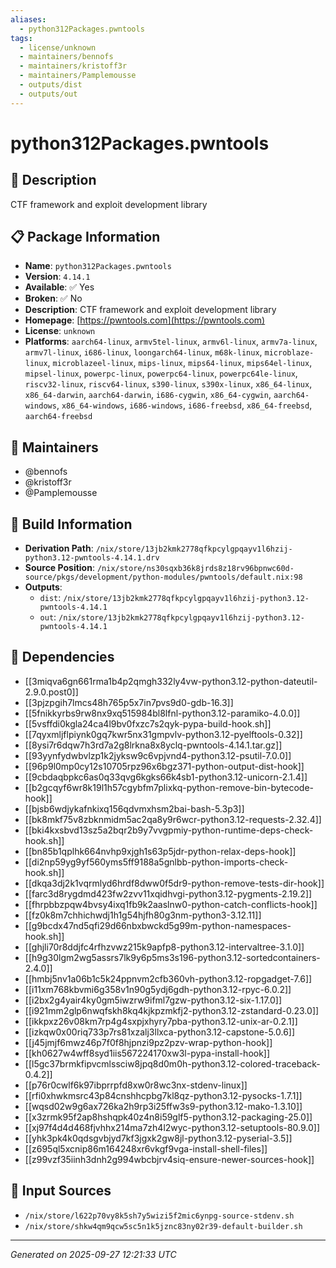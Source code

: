 ```yaml
---
aliases:
  - python312Packages.pwntools
tags:
  - license/unknown
  - maintainers/bennofs
  - maintainers/kristoff3r
  - maintainers/Pamplemousse
  - outputs/dist
  - outputs/out
---
```


# python312Packages.pwntools

## 📝 Description

CTF framework and exploit development library

## 📋 Package Information

- **Name**: `python312Packages.pwntools`
- **Version**: `4.14.1`
- **Available**: ✅ Yes
- **Broken**: ✅ No
- **Description**: CTF framework and exploit development library
- **Homepage**: [https://pwntools.com](https://pwntools.com)
- **License**: `unknown`
- **Platforms**: `aarch64-linux`, `armv5tel-linux`, `armv6l-linux`, `armv7a-linux`, `armv7l-linux`, `i686-linux`, `loongarch64-linux`, `m68k-linux`, `microblaze-linux`, `microblazeel-linux`, `mips-linux`, `mips64-linux`, `mips64el-linux`, `mipsel-linux`, `powerpc-linux`, `powerpc64-linux`, `powerpc64le-linux`, `riscv32-linux`, `riscv64-linux`, `s390-linux`, `s390x-linux`, `x86_64-linux`, `x86_64-darwin`, `aarch64-darwin`, `i686-cygwin`, `x86_64-cygwin`, `aarch64-windows`, `x86_64-windows`, `i686-windows`, `i686-freebsd`, `x86_64-freebsd`, `aarch64-freebsd`
## 👥 Maintainers

- @bennofs
- @kristoff3r
- @Pamplemousse


## 🔧 Build Information

- **Derivation Path**: `/nix/store/13jb2kmk2778qfkpcylgpqayv1l6hzij-python3.12-pwntools-4.14.1.drv`
- **Source Position**: `/nix/store/ns30sqxb36k8jrds8z18rv96bpnwc60d-source/pkgs/development/python-modules/pwntools/default.nix:98`
- **Outputs**:
  - `dist`:  `/nix/store/13jb2kmk2778qfkpcylgpqayv1l6hzij-python3.12-pwntools-4.14.1`
  - `out`:  `/nix/store/13jb2kmk2778qfkpcylgpqayv1l6hzij-python3.12-pwntools-4.14.1`

## 🔗 Dependencies

- [[3miqva6gn661rma1b4p2qmgh332ly4vw-python3.12-python-dateutil-2.9.0.post0]]
- [[3pjzpgih7lmcs48h765p5x7in7pvs9d0-gdb-16.3]]
- [[5fnikkyrbs9rw8nx9xq515984bl8lfnl-python3.12-paramiko-4.0.0]]
- [[5vsffdi0kgla24ca4l9bv0fxzc7s2qyk-pypa-build-hook.sh]]
- [[7qyxmljflpiynk0gq7kwr5nx31gmpvlv-python3.12-pyelftools-0.32]]
- [[8ysi7r6dqw7h3rd7a2g8lrkna8x8yclq-pwntools-4.14.1.tar.gz]]
- [[93yynfydwbvlzp1k2jyksw9c6vpjvnd4-python3.12-psutil-7.0.0]]
- [[96p9l0mp0cy12s10705rpz96x6bgz371-python-output-dist-hook]]
- [[9cbdaqbpkc6as0q33qvg6kgks66k4sb1-python3.12-unicorn-2.1.4]]
- [[b2gcqyf6wr8k19l1h57cgybfm7plixkq-python-remove-bin-bytecode-hook]]
- [[bjsb6wdjykafnkixq156qdvmxhsm2bai-bash-5.3p3]]
- [[bk8mkf75v8zbknmidm5ac2qa8y9r6wcr-python3.12-requests-2.32.4]]
- [[bki4kxsbvd13sz5a2bqr2b9y7vvgpmiy-python-runtime-deps-check-hook.sh]]
- [[bn85b1qplhk664nvhp9xjgh1s63p5jdr-python-relax-deps-hook]]
- [[di2np59yg9yf560yms5ff9188a5gnlbb-python-imports-check-hook.sh]]
- [[dkqa3dj2k1vqrmlyd6hrdf8dww0f5dr9-python-remove-tests-dir-hook]]
- [[farc3d8rygdmd423fw2zvv11xqidhvgi-python3.12-pygments-2.19.2]]
- [[fhrpbbzpqw4bvsy4ixq1fb9k2aaslnw0-python-catch-conflicts-hook]]
- [[fz0k8m7chhichwdj1h1g54hjfh80g3nm-python3-3.12.11]]
- [[g9bcdx47nd5qfi29d66nbxbwckd5g99m-python-namespaces-hook.sh]]
- [[ghjli70r8ddjfc4rfhzvwz215k9apfp8-python3.12-intervaltree-3.1.0]]
- [[h9g30lgm2wg5assrs7lk9y6p5ms3s196-python3.12-sortedcontainers-2.4.0]]
- [[hmbj5nv1a06b1c5k24ppnvm2cfb360vh-python3.12-ropgadget-7.6]]
- [[i11xm768kbvmi6g358v1n90g5ydj6gdh-python3.12-rpyc-6.0.2]]
- [[i2bx2g4yair4ky0gm5iwzrw9ifml7gzw-python3.12-six-1.17.0]]
- [[i921mm2glp6nwqfskh8kq4kjkpzmkfj2-python3.12-zstandard-0.23.0]]
- [[ikkpxz26v08km7rp4g4sxpjxhyry7pba-python3.12-unix-ar-0.2.1]]
- [[izkqw0x00riq733p7rs81xzalj3llxca-python3.12-capstone-5.0.6]]
- [[j45jmjf6mwz46p7f0f8hjpnzi9pz2pzv-wrap-python-hook]]
- [[kh0627w4wff8syd1iis567224170xw3l-pypa-install-hook]]
- [[l5gc37brmkfipvcmlssciw8jpq8d0m0h-python3.12-colored-traceback-0.4.2]]
- [[p76r0cwlf6k97ibprrpfd8xw0r8wc3nx-stdenv-linux]]
- [[rfi0xhwkmsrc43p84cnshhcpbg7kl8qz-python3.12-pysocks-1.7.1]]
- [[wqsd02w9g6ax726ka2h9rp3i25ffw3s9-python3.12-mako-1.3.10]]
- [[x3zrmk95f2ap8hshqpk40z4n8i59glf5-python3.12-packaging-25.0]]
- [[xj97f4d4d468fjvhhx214ma7zh4l2wyc-python3.12-setuptools-80.9.0]]
- [[yhk3pk4k0qdsgvbjyd7kf3jgxk2gw8jl-python3.12-pyserial-3.5]]
- [[z695ql5xcnip86m164248xr6vkgf9vga-install-shell-files]]
- [[z99vzf35iinh3dnh2g994wbcbjrv4siq-ensure-newer-sources-hook]]

## 📁 Input Sources

- `/nix/store/l622p70vy8k5sh7y5wizi5f2mic6ynpg-source-stdenv.sh`
- `/nix/store/shkw4qm9qcw5sc5n1k5jznc83ny02r39-default-builder.sh`

---
*Generated on 2025-09-27 12:21:33 UTC*
